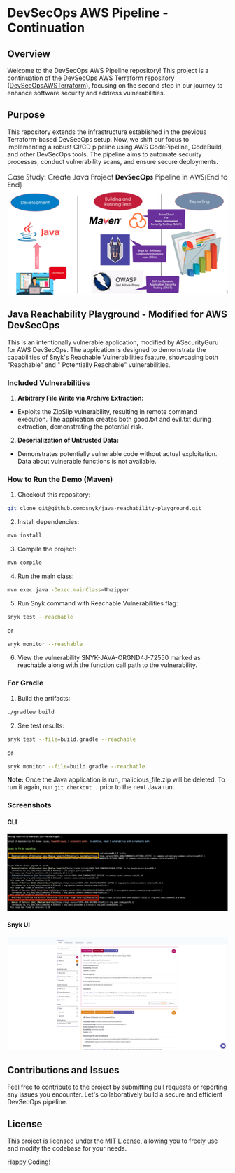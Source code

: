 # DevSecOps AWS Pipeline - Continuation

## Overview

Welcome to the DevSecOps AWS Pipeline repository! This project is a continuation of the DevSecOps AWS Terraform
repository ([DevSecOpsAWSTerraform](https://github.com/alexfbasa/DevSecOpsAWSTerraform.git)), focusing on the second
step in our journey to enhance software security and address vulnerabilities.

## Purpose

This repository extends the infrastructure established in the previous Terraform-based DevSecOps setup. Now, we shift
our focus to implementing a robust CI/CD pipeline using AWS CodePipeline, CodeBuild, and other DevSecOps tools. The
pipeline aims to automate security processes, conduct vulnerability scans, and ensure secure deployments.

![DevSecOps scope](./images/devsecops_scope.png)

## Java Reachability Playground - Modified for AWS DevSecOps

This is an intentionally vulnerable application, modified by ASecurityGuru for AWS DevSecOps. The application is
designed to demonstrate the capabilities of Snyk's Reachable Vulnerabilities feature, showcasing both "Reachable" and "
Potentially Reachable" vulnerabilities.

### Included Vulnerabilities

1. **Arbitrary File Write via Archive Extraction:**
 - Exploits the ZipSlip vulnerability, resulting in remote command execution. The application creates both good.txt
   and evil.txt during extraction, demonstrating the potential risk.

2. **Deserialization of Untrusted Data:**
 - Demonstrates potentially vulnerable code without actual exploitation. Data about vulnerable functions is not
   available.

### How to Run the Demo (Maven)

1. Checkout this repository:
```bash
git clone git@github.com:snyk/java-reachability-playground.git
```

2. Install dependencies:
```bash
mvn install
```

3. Compile the project:
```bash
mvn compile
```

4. Run the main class:
```bash
mvn exec:java -Dexec.mainClass=Unzipper
```

5. Run Snyk command with Reachable Vulnerabilities flag:
```bash
snyk test --reachable
```
or
```bash
snyk monitor --reachable
```

6. View the vulnerability SNYK-JAVA-ORGND4J-72550 marked as reachable along with the function call path to the
vulnerability.

### For Gradle

1. Build the artifacts:
```bash
./gradlew build
```

2. See test results:
```bash
snyk test --file=build.gradle --reachable
```
or
```bash
snyk monitor --file=build.gradle --reachable
```

**Note:** Once the Java application is run, malicious_file.zip will be deleted. To run it again, run `git checkout .`
prior to the next Java run.

### Screenshots

#### CLI

![Snyk CLI Reachable Vulnerabilities](./images/CLI_reachable.png)

#### Snyk UI

![Snyk UI Reachable Vulnerabilities](./images/UI_reachable.png)

## Contributions and Issues

Feel free to contribute to the project by submitting pull requests or reporting any issues you encounter. Let's
collaboratively build a secure and efficient DevSecOps pipeline.

## License

This project is licensed under the [MIT License](LICENSE), allowing you to freely use and modify the codebase for your
needs.

Happy Coding!
